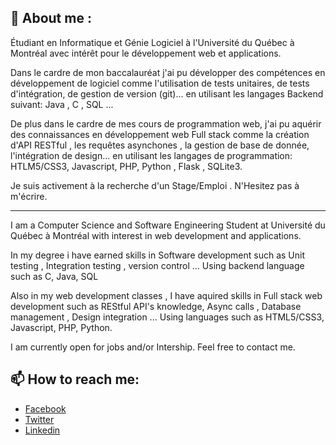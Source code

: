 
## 💬 About me :

Étudiant en Informatique et Génie Logiciel à l'Université du Québec à Montréal avec intérêt pour le développement web et applications.

Dans le cardre de mon baccalauréat j'ai pu développer des compétences en développement de logiciel comme l'utilisation de tests unitaires, de tests d'intégration, de gestion de version (git)... en utilisant les langages Backend suivant: Java , C , SQL ...

De plus dans le cardre de mes cours de programmation web, j'ai pu aquérir des connaissances en développement web Full stack comme la création d'API RESTful , les requêtes asynchones , la gestion de base de donnée, l'intégration de design... en utilisant les langages de programmation: HTLM5/CSS3, Javascript, PHP, Python , Flask , SQLite3.

Je suis activement à la recherche d'un Stage/Emploi . N'Hesitez pas à m'écrire.
_________________________________________________________________________________________________________
I am a Computer Science and Software Engineering Student at Université du Québec à Montréal with interest in web development and applications.

In my degree i have earned skills in Software development such as Unit testing , Integration testing , version control ... Using backend language such as C, Java, SQL

Also in my  web development classes , I have aquired skills in Full stack web development such as REStful API's knowledge, Async calls , Database management , Design integration ... Using languages such as HTML5/CSS3, Javascript, PHP, Python.

I am currently open for jobs and/or Intership. Feel free to contact me.

## 📫 How to reach me: 
- [Facebook](https://www.facebook.com/jeff.robillard.12/)
- [Twitter](https://twitter.com/jrobill4rd)
- [Linkedin](https://www.linkedin.com/in/jeffrey-robillard-b3572114b/)
